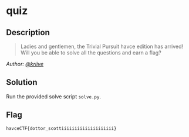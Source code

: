# quiz
## Description
> Ladies and gentlemen, the Trivial Pursuit havce edition has arrived! 
> Will you be able to solve all the questions and earn a flag?

*Author: [@kriive](https://github.com/kriive)*
## Solution
Run the provided solve script `solve.py`.

## Flag
`havceCTF{dottor_scottiiiiiiiiiiiiiiiiiiii}`

